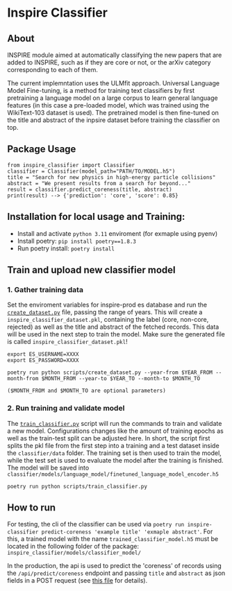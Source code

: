 # Inspire Classifier

## About
INSPIRE module aimed at automatically classifying the new papers that are added to INSPIRE, such as if they are core or not, or the arXiv category corresponding to each of them.

The current implemntation uses the ULMfit approach. Universal Language Model Fine-tuning, is a method for training text classifiers by first pretraining a language model on a large corpus to learn general language features (in this case a pre-loaded model, which was trained using the WikiText-103 dataset is used). The pretrained model is then fine-tuned on the title and abstract of the inpsire dataset before training the classifier on top.


## Package Usage
```
from inspire_classifier import Classifier
classifier = Classifier(model_path="PATH/TO/MODEL.h5")
title = "Search for new physics in high-energy particle collisions"
abstract = "We present results from a search for beyond..."
result = classifier.predict_coreness(title, abstract)
print(result) --> {'prediction': 'core', 'score': 0.85}
```




## Installation for local usage and Training:
* Install and activate `python 3.11` enviroment (for exmaple using pyenv)
* Install poetry: `pip install poetry==1.8.3`
* Run poetry install: `poetry install`


## Train and upload new classifier model
### 1. Gather training data
Set the enviroment variables for inspire-prod es database and run the [`create_dataset.py`](scripts/create_dataset.py) file, passing the range of years. This will create a `inspire_classifier_dataset.pkl`, containing the label (core, non-core, rejected) as well as the title and abstract of the fetched records. This data will be used in the next step to train the model. Make sure the generated file is called  `inspire_classifier_dataset.pkl`!

```
export ES_USERNAME=XXXX
export ES_PASSWORD=XXXX

poetry run python scripts/create_dataset.py --year-from $YEAR_FROM --month-from $MONTH_FROM --year-to $YEAR_TO --month-to $MONTH_TO

($MONTH_FROM and $MONTH_TO are optional parameters)
```


### 2. Run training and validate model
The [`train_classifier.py`](scripts/train_classifier.py) script will run the commands to train and validate a new model. Configurations changes like the amount of training epochs as well as the train-test split can be adjusted here. In short, the script first splits the pkl file from the first step into a training and a test dataset inside the `classifier/data` folder. The training set is then used to train the model, while the test set is used to evaluate the model after the training is finished. The model will be saved into `classifier/models/language_model/finetuned_language_model_encoder.h5`

```
poetry run python scripts/train_classifier.py
```



## How to run
For testing, the cli of the classifier can be used via `poetry run inspire-classifier predict-coreness 'example title' 'exmaple abstract'`. For this, a trained model with the name `trained_classifier_model.h5` must be located in the following folder of the package:
`inspire_classifier/models/classifier_model/`

In the production, the api is used to predict the 'coreness' of records using the `/api/predict/coreness` endpoint and passing `title` and `abstract` as json fields in a POST request (see [this file](inspire_classifier/app.py) for details).
